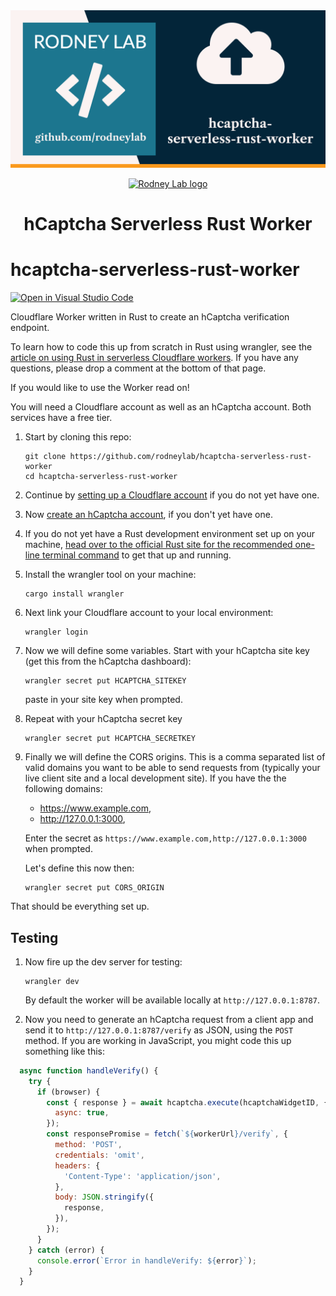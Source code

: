 <img src="./images/rodneylab-github-hcaptcha-serverless-rust-worker.png" alt="Rodney Lab hcaptcha-serverless-rust-worker Github banner">

<p align="center">
  <a aria-label="Open Rodney Lab site" href="https://rodneylab.com" rel="nofollow noopener noreferrer">
    <img alt="Rodney Lab logo" src="https://rodneylab.com/assets/icon.png" width="60" />
  </a>
</p>
<h1 align="center">
  hCaptcha Serverless Rust Worker
</h1>

# hcaptcha-serverless-rust-worker

[![Open in Visual Studio Code](https://open.vscode.dev/badges/open-in-vscode.svg)](https://open.vscode.dev/rodneylab/hcaptcha-serverless-rust-worker)

Cloudflare Worker written in Rust to create an hCaptcha verification endpoint.

To learn how to code this up from scratch in Rust using wrangler, see the <a aria-label="Open Rodney Lab blog post on using Rust Cloud flare Workers" href="https://rodneylab.com/using-rust-cloudflare-workers/">article on using Rust in serverless Cloudflare workers</a>. If you have any questions, please drop a comment at the bottom of that page.

If you would like to use the Worker read on!

You will need a Cloudflare account as well as an hCaptcha account.  Both services have a free tier.

1. Start by cloning this repo:

    ```shell
    git clone https://github.com/rodneylab/hcaptcha-serverless-rust-worker
    cd hcaptcha-serverless-rust-worker
    ```

1. Continue by <a aria-label="Create a Cloudflare account" href="https://dash.cloudflare.com/sign-up">setting up a Cloudflare account</a> if you do not yet have one.

1. Now <a aria-label="Visit the h captcha site to create an account" href="https://www.hcaptcha.com/">create an hCaptcha account</a>, if you don't yet have one.

1. If you do not yet have a Rust development environment set up on your machine,  <a aria-label="See recommended rust up installation instructions" href="https://www.rust-lang.org/tools/install">head over to the official Rust site for the recommended one-line terminal command</a> to get that up and running.

1. Install the wrangler tool on your machine:

    ```shell
    cargo install wrangler
    ```

1. Next link your Cloudflare account to your local environment:

    ```shell
    wrangler login
    ```

1. Now we will define some variables.  Start with your hCaptcha site key (get this from the hCaptcha dashboard):

    ```
    wrangler secret put HCAPTCHA_SITEKEY
    ```

    paste in your site key when prompted.

1. Repeat with your hCaptcha secret key

    ```
    wrangler secret put HCAPTCHA_SECRETKEY
    ```

1. Finally we will define the CORS origins.  This is a comma separated list of valid domains you want to be able to send requests from (typically your live client site and a local development site).  If you have the the following domains:

    - https://www.example.com,
    - http://127.0.0.1:3000,


    Enter the secret as `https://www.example.com,http://127.0.0.1:3000` when prompted.
    
    Let's define this now then:

    ```
    wrangler secret put CORS_ORIGIN
    ```

That should be everything set up.

## Testing 
1. Now fire up the dev server for testing:

    ```
    wrangler dev
    ```

    By default the worker will be available locally at `http://127.0.0.1:8787`.

1. Now you need to generate an hCaptcha request from a client app and send it to `http://127.0.0.1:8787/verify` as JSON, using the  `POST` method.  If you are working in JavaScript, you might code this up something like this:

```javascript
  async function handleVerify() {
    try {
      if (browser) {
        const { response } = await hcaptcha.execute(hcaptchaWidgetID, {
          async: true,
        });
        const responsePromise = fetch(`${workerUrl}/verify`, {
          method: 'POST',
          credentials: 'omit',
          headers: {
            'Content-Type': 'application/json',
          },
          body: JSON.stringify({
            response,
          }),
        });
      }
    } catch (error) {
      console.error(`Error in handleVerify: ${error}`);
    }
  }
```
